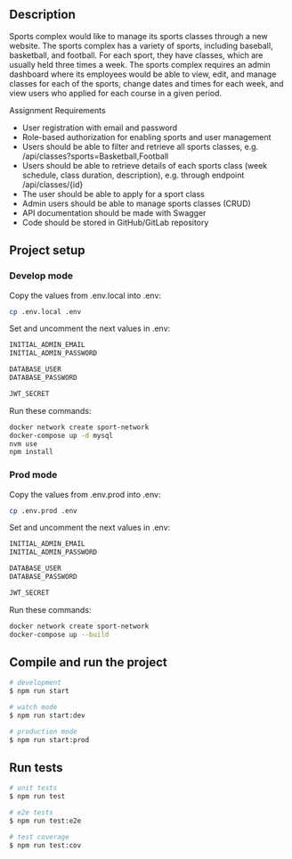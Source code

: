 ## Description

Sports complex would like to manage its sports classes through a new website. The sports complex
has a variety of sports, including baseball, basketball, and football. For each sport, they have classes,
which are usually held three times a week. The sports complex requires an admin dashboard where
its employees would be able to view, edit, and manage classes for each of the sports, change dates
and times for each week, and view users who applied for each course in a given period.

Assignment Requirements
- User registration with email and password
- Role-based authorization for enabling sports and user management
- Users should be able to filter and retrieve all sports classes, e.g.
/api/classes?sports=Basketball,Football
- Users should be able to retrieve details of each sports class (week schedule, class duration,
description), e.g. through endpoint /api/classes/{id}
- The user should be able to apply for a sport class
- Admin users should be able to manage sports classes (CRUD)
- API documentation should be made with Swagger
- Code should be stored in GitHub/GitLab repository

## Project setup

### Develop mode

Copy the values from .env.local into .env:
```bash
cp .env.local .env
```
Set and uncomment the next values in .env:
```bash
INITIAL_ADMIN_EMAIL
INITIAL_ADMIN_PASSWORD

DATABASE_USER
DATABASE_PASSWORD

JWT_SECRET
```
Run these commands:

```bash
docker network create sport-network
docker-compose up -d mysql
nvm use
npm install
```

### Prod mode

Copy the values from .env.prod into .env:
```bash
cp .env.prod .env
```
Set and uncomment the next values in .env:
```bash
INITIAL_ADMIN_EMAIL
INITIAL_ADMIN_PASSWORD

DATABASE_USER
DATABASE_PASSWORD

JWT_SECRET
```
Run these commands:
```bash
docker network create sport-network
docker-compose up --build
```

## Compile and run the project

```bash
# development
$ npm run start

# watch mode
$ npm run start:dev

# production mode
$ npm run start:prod
```

## Run tests

```bash
# unit tests
$ npm run test

# e2e tests
$ npm run test:e2e

# test coverage
$ npm run test:cov
```
